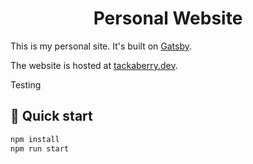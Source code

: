 
<h1 align="center">
  Personal Website
</h1>

This is my personal site. It's built on [Gatsby](https://www.gatsbyjs.com).  

The website is hosted at [tackaberry.dev](https://tackaberry.dev).

Testing 

## 🚀 Quick start

```sh
npm install
npm run start
```
